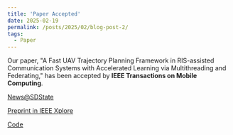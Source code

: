 ```yaml
---
title: 'Paper Accepted'
date: 2025-02-19
permalink: /posts/2025/02/blog-post-2/
tags:
  - Paper
---
```


Our paper, "A Fast UAV Trajectory Planning Framework in RIS-assisted Communication Systems with Accelerated Learning via Multithreading and Federating," has been accepted by **IEEE Transactions on Mobile Computing**.

<a href="https://www.sdstate.edu/news/2025/03/sdsu-researchers-aim-accelerate-machine-learning">News@SDState</a>

<a href="https://ieeexplore.ieee.org/document/10900454">Preprint in IEEE Xplore</a>

<a href="https://github.com/johnhuang2/FedSAC-for-UAV-path-planning">Code</a>


